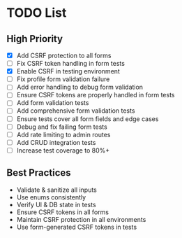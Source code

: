 # TODO List
## High Priority
- [x] Add CSRF protection to all forms
- [ ] Fix CSRF token handling in form tests
- [x] Enable CSRF in testing environment
- [ ] Fix profile form validation failure
- [ ] Add error handling to debug form validation
- [ ] Ensure CSRF tokens are properly handled in form tests
- [ ] Add form validation tests
- [ ] Add comprehensive form validation tests
- [ ] Ensure tests cover all form fields and edge cases
- [ ] Debug and fix failing form tests
- [ ] Add rate limiting to admin routes
- [ ] Add CRUD integration tests
- [ ] Increase test coverage to 80%+

## Best Practices
- Validate & sanitize all inputs
- Use enums consistently
- Verify UI & DB state in tests
- Ensure CSRF tokens in all forms
- Maintain CSRF protection in all environments
- Use form-generated CSRF tokens in tests

